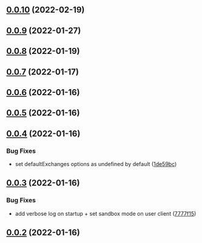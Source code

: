 ## [0.0.10](https://github.com/fasenderos/nestjs-ccxt/compare/0.0.9...0.0.10) (2022-02-19)

## [0.0.9](https://github.com/fasenderos/nestjs-ccxt/compare/0.0.8...0.0.9) (2022-01-27)

## [0.0.8](https://github.com/fasenderos/nestjs-ccxt/compare/0.0.7...0.0.8) (2022-01-19)

## [0.0.7](https://github.com/fasenderos/nestjs-ccxt/compare/0.0.6...0.0.7) (2022-01-17)

## [0.0.6](https://github.com/fasenderos/nestjs-ccxt/compare/0.0.5...0.0.6) (2022-01-16)

## [0.0.5](https://github.com/fasenderos/nestjs-ccxt/compare/0.0.4...0.0.5) (2022-01-16)

## [0.0.4](https://github.com/fasenderos/nestjs-ccxt/compare/0.0.3...0.0.4) (2022-01-16)


### Bug Fixes

* set defaultExchanges options as undefined by default ([1de59bc](https://github.com/fasenderos/nestjs-ccxt/commit/1de59bcd89d940a20e77e8e3ea80d42d619fb8bc))

## [0.0.3](https://github.com/fasenderos/nestjs-ccxt/compare/0.0.2...0.0.3) (2022-01-16)


### Bug Fixes

* add verbose log on startup + set sandbox mode on user client ([7777f15](https://github.com/fasenderos/nestjs-ccxt/commit/7777f15a66344ff4e8c4a17ce8ad964373908c79))



## [0.0.2](https://github.com/fasenderos/nestjs-ccxt/compare/0.0.2...0.0.3) (2022-01-16)

